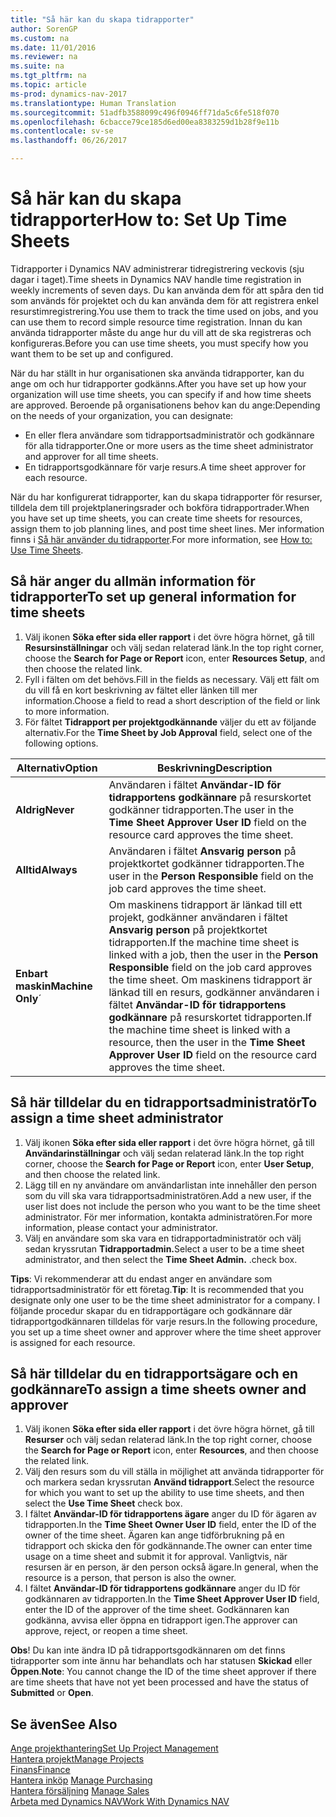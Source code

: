 ```yaml
---
title: "Så här kan du skapa tidrapporter"
author: SorenGP
ms.custom: na
ms.date: 11/01/2016
ms.reviewer: na
ms.suite: na
ms.tgt_pltfrm: na
ms.topic: article
ms-prod: dynamics-nav-2017
ms.translationtype: Human Translation
ms.sourcegitcommit: 51adfb3588099c496f0946ff71da5c6fe518f070
ms.openlocfilehash: 6cbacce79ce185d6ed00ea8383259d1b28f9e11b
ms.contentlocale: sv-se
ms.lasthandoff: 06/26/2017

---
```


# <a name="how-to-set-up-time-sheets"></a><span data-ttu-id="7e11c-102">Så här kan du skapa tidrapporter</span><span class="sxs-lookup"><span data-stu-id="7e11c-102">How to: Set Up Time Sheets</span></span>
<span data-ttu-id="7e11c-103">Tidrapporter i Dynamics NAV administrerar tidregistrering veckovis (sju dagar i taget).</span><span class="sxs-lookup"><span data-stu-id="7e11c-103">Time sheets in Dynamics NAV handle time registration in weekly increments of seven days.</span></span> <span data-ttu-id="7e11c-104">Du kan använda dem för att spåra den tid som används för projektet och du kan använda dem för att registrera enkel resurstimregistrering.</span><span class="sxs-lookup"><span data-stu-id="7e11c-104">You use them to track the time used on jobs, and you can use them to record simple resource time registration.</span></span> <span data-ttu-id="7e11c-105">Innan du kan använda tidrapporter måste du ange hur du vill att de ska registreras och konfigureras.</span><span class="sxs-lookup"><span data-stu-id="7e11c-105">Before you can use time sheets, you must specify how you want them to be set up and configured.</span></span>

<span data-ttu-id="7e11c-106">När du har ställt in hur organisationen ska använda tidrapporter, kan du ange om och hur tidrapporter godkänns.</span><span class="sxs-lookup"><span data-stu-id="7e11c-106">After you have set up how your organization will use time sheets, you can specify if and how time sheets are approved.</span></span> <span data-ttu-id="7e11c-107">Beroende på organisationens behov kan du ange:</span><span class="sxs-lookup"><span data-stu-id="7e11c-107">Depending on the needs of your organization, you can designate:</span></span>

- <span data-ttu-id="7e11c-108">En eller flera användare som tidrapportsadministratör och godkännare för alla tidrapporter.</span><span class="sxs-lookup"><span data-stu-id="7e11c-108">One or more users as the time sheet administrator and approver for all time sheets.</span></span>
- <span data-ttu-id="7e11c-109">En tidrapportsgodkännare för varje resurs.</span><span class="sxs-lookup"><span data-stu-id="7e11c-109">A time sheet approver for each resource.</span></span>

<span data-ttu-id="7e11c-110">När du har konfigurerat tidrapporter, kan du skapa tidrapporter för resurser, tilldela dem till projektplaneringsrader och bokföra tidrapportrader.</span><span class="sxs-lookup"><span data-stu-id="7e11c-110">When you have set up time sheets, you can create time sheets for resources, assign them to job planning lines, and post time sheet lines.</span></span> <span data-ttu-id="7e11c-111">Mer information finns i [Så här använder du tidrapporter](projects-how-use-time-sheets.md).</span><span class="sxs-lookup"><span data-stu-id="7e11c-111">For more information, see [How to: Use Time Sheets](projects-how-use-time-sheets.md).</span></span>

## <a name="to-set-up-general-information-for-time-sheets"></a><span data-ttu-id="7e11c-112">Så här anger du allmän information för tidrapporter</span><span class="sxs-lookup"><span data-stu-id="7e11c-112">To set up general information for time sheets</span></span>  

1. <span data-ttu-id="7e11c-113">Välj ikonen **Söka efter sida eller rapport** i det övre högra hörnet, gå till **Resursinställningar** och välj sedan relaterad länk.</span><span class="sxs-lookup"><span data-stu-id="7e11c-113">In the top right corner, choose the **Search for Page or Report** icon, enter **Resources Setup**, and then choose the related link.</span></span>  
2. <span data-ttu-id="7e11c-114">Fyll i fälten om det behövs.</span><span class="sxs-lookup"><span data-stu-id="7e11c-114">Fill in the fields as necessary.</span></span> <span data-ttu-id="7e11c-115">Välj ett fält om du vill få en kort beskrivning av fältet eller länken till mer information.</span><span class="sxs-lookup"><span data-stu-id="7e11c-115">Choose a field to read a short description of the field or link to more information.</span></span>
3. <span data-ttu-id="7e11c-116">För fältet **Tidrapport per projektgodkännande** väljer du ett av följande alternativ.</span><span class="sxs-lookup"><span data-stu-id="7e11c-116">For the **Time Sheet by Job Approval** field, select one of the following options.</span></span>

|<span data-ttu-id="7e11c-117">Alternativ</span><span class="sxs-lookup"><span data-stu-id="7e11c-117">Option</span></span> |<span data-ttu-id="7e11c-118">Beskrivning</span><span class="sxs-lookup"><span data-stu-id="7e11c-118">Description</span></span>|
|---|---|
|<span data-ttu-id="7e11c-119">**Aldrig**</span><span class="sxs-lookup"><span data-stu-id="7e11c-119">**Never**</span></span>|<span data-ttu-id="7e11c-120">Användaren i fältet **Användar-ID för tidrapportens godkännare** på resurskortet godkänner tidrapporten.</span><span class="sxs-lookup"><span data-stu-id="7e11c-120">The user in the **Time Sheet Approver User ID** field on the resource card approves the time sheet.</span></span>|
|<span data-ttu-id="7e11c-121">**Alltid**</span><span class="sxs-lookup"><span data-stu-id="7e11c-121">**Always**</span></span>|<span data-ttu-id="7e11c-122">Användaren i fältet **Ansvarig person** på projektkortet godkänner tidrapporten.</span><span class="sxs-lookup"><span data-stu-id="7e11c-122">The user in the **Person Responsible** field on the job card approves the time sheet.</span></span>|
|<span data-ttu-id="7e11c-123">**Enbart maskin**</span><span class="sxs-lookup"><span data-stu-id="7e11c-123">**Machine Only**´</span></span>|<span data-ttu-id="7e11c-124">Om maskinens tidrapport är länkad till ett projekt, godkänner användaren i fältet **Ansvarig person** på projektkortet tidrapporten.</span><span class="sxs-lookup"><span data-stu-id="7e11c-124">If the machine time sheet is linked with a job, then the user in the **Person Responsible** field on the job card approves the time sheet.</span></span> <span data-ttu-id="7e11c-125">Om maskinens tidrapport är länkad till en resurs, godkänner användaren i fältet **Användar-ID för tidrapportens godkännare** på resurskortet tidrapporten.</span><span class="sxs-lookup"><span data-stu-id="7e11c-125">If the machine time sheet is linked with a resource, then the user in the **Time Sheet Approver User ID** field on the resource card approves the time sheet.</span></span>

## <a name="to-assign-a-time-sheet-administrator"></a><span data-ttu-id="7e11c-126">Så här tilldelar du en tidrapportsadministratör</span><span class="sxs-lookup"><span data-stu-id="7e11c-126">To assign a time sheet administrator</span></span>  

1. <span data-ttu-id="7e11c-127">Välj ikonen **Söka efter sida eller rapport** i det övre högra hörnet, gå till **Användarinställningar** och välj sedan relaterad länk.</span><span class="sxs-lookup"><span data-stu-id="7e11c-127">In the top right corner, choose the **Search for Page or Report** icon, enter **User Setup**, and then choose the related link.</span></span>  
2.  <span data-ttu-id="7e11c-128">Lägg till en ny användare om användarlistan inte innehåller den person som du vill ska vara tidrapportsadministratören.</span><span class="sxs-lookup"><span data-stu-id="7e11c-128">Add a new user, if the user list does not include the person who you want to be the time sheet administrator.</span></span> <span data-ttu-id="7e11c-129">För mer information, kontakta administratören.</span><span class="sxs-lookup"><span data-stu-id="7e11c-129">For more information, please contact your administrator.</span></span>  
3. <span data-ttu-id="7e11c-130">Välj en användare som ska vara en tidrapportadministratör och välj sedan kryssrutan **Tidrapportadmin.**</span><span class="sxs-lookup"><span data-stu-id="7e11c-130">Select a user to be a time sheet administrator, and then select the **Time Sheet Admin.**</span></span> <span data-ttu-id="7e11c-131">.</span><span class="sxs-lookup"><span data-stu-id="7e11c-131">check box.</span></span>  

<span data-ttu-id="7e11c-132">**Tips**: Vi rekommenderar att du endast anger en användare som tidrapportsadministratör för ett företag.</span><span class="sxs-lookup"><span data-stu-id="7e11c-132">**Tip**: It is recommended that you designate only one user to be the time sheet administrator for a company.</span></span> <span data-ttu-id="7e11c-133">I följande procedur skapar du en tidrapportägare och godkännare där tidrapportgodkännaren tilldelas för varje resurs.</span><span class="sxs-lookup"><span data-stu-id="7e11c-133">In the following procedure, you set up a time sheet owner and approver where the time sheet approver is assigned for each resource.</span></span>  

## <a name="to-assign-a-time-sheets-owner-and-approver"></a><span data-ttu-id="7e11c-134">Så här tilldelar du en tidrapportsägare och en godkännare</span><span class="sxs-lookup"><span data-stu-id="7e11c-134">To assign a time sheets owner and approver</span></span>  

1. <span data-ttu-id="7e11c-135">Välj ikonen **Söka efter sida eller rapport** i det övre högra hörnet, gå till **Resurser** och välj sedan relaterad länk.</span><span class="sxs-lookup"><span data-stu-id="7e11c-135">In the top right corner, choose the **Search for Page or Report** icon, enter **Resources**, and then choose the related link.</span></span>
2. <span data-ttu-id="7e11c-136">Välj den resurs som du vill ställa in möjlighet att använda tidrapporter för och markera sedan kryssrutan **Använd tidrapport**.</span><span class="sxs-lookup"><span data-stu-id="7e11c-136">Select the resource for which you want to set up the ability to use time sheets, and then select the **Use Time Sheet** check box.</span></span>  
3. <span data-ttu-id="7e11c-137">I fältet **Användar-ID för tidrapportens ägare** anger du ID för ägaren av tidrapporten.</span><span class="sxs-lookup"><span data-stu-id="7e11c-137">In the **Time Sheet Owner User ID** field, enter the ID of the owner of the time sheet.</span></span> <span data-ttu-id="7e11c-138">Ägaren kan ange tidförbrukning på en tidrapport och skicka den för godkännande.</span><span class="sxs-lookup"><span data-stu-id="7e11c-138">The owner can enter time usage on a time sheet and submit it for approval.</span></span> <span data-ttu-id="7e11c-139">Vanligtvis, när resursen är en person, är den person också ägare.</span><span class="sxs-lookup"><span data-stu-id="7e11c-139">In general, when the resource is a person, that person is also the owner.</span></span>  
4. <span data-ttu-id="7e11c-140">I fältet **Användar-ID för tidrapportens godkännare** anger du ID för godkännaren av tidrapporten.</span><span class="sxs-lookup"><span data-stu-id="7e11c-140">In the **Time Sheet Approver User ID** field, enter the ID of the approver of the time sheet.</span></span> <span data-ttu-id="7e11c-141">Godkännaren kan godkänna, avvisa eller öppna en tidrapport igen.</span><span class="sxs-lookup"><span data-stu-id="7e11c-141">The approver can approve, reject, or reopen a time sheet.</span></span>  

<span data-ttu-id="7e11c-142">**Obs**! Du kan inte ändra ID på tidrapportsgodkännaren om det finns tidrapporter som inte ännu har behandlats och har statusen **Skickad** eller **Öppen**.</span><span class="sxs-lookup"><span data-stu-id="7e11c-142">**Note**: You cannot change the ID of the time sheet approver if there are time sheets that have not yet been processed and have the status of **Submitted** or **Open**.</span></span>

## <a name="see-also"></a><span data-ttu-id="7e11c-143">Se även</span><span class="sxs-lookup"><span data-stu-id="7e11c-143">See Also</span></span>
[<span data-ttu-id="7e11c-144">Ange projekthantering</span><span class="sxs-lookup"><span data-stu-id="7e11c-144">Set Up Project Management</span></span>](projects-setup-projects.md)  
[<span data-ttu-id="7e11c-145">Hantera projekt</span><span class="sxs-lookup"><span data-stu-id="7e11c-145">Manage Projects</span></span>](projects-manage-projects.md)  
[<span data-ttu-id="7e11c-146">Finans</span><span class="sxs-lookup"><span data-stu-id="7e11c-146">Finance</span></span>](finance-setup.md)  
<span data-ttu-id="7e11c-147">[Hantera inköp](purchasing-manage-purchasing.md)       </span><span class="sxs-lookup"><span data-stu-id="7e11c-147">[Manage Purchasing](purchasing-manage-purchasing.md)       </span></span>  
<span data-ttu-id="7e11c-148">[Hantera försäljning](sales-manage-sales.md)    </span><span class="sxs-lookup"><span data-stu-id="7e11c-148">[Manage Sales](sales-manage-sales.md)    </span></span>  
[<span data-ttu-id="7e11c-149">Arbeta med Dynamics NAV</span><span class="sxs-lookup"><span data-stu-id="7e11c-149">Work With Dynamics NAV</span></span>](ui-work-product.md)  

